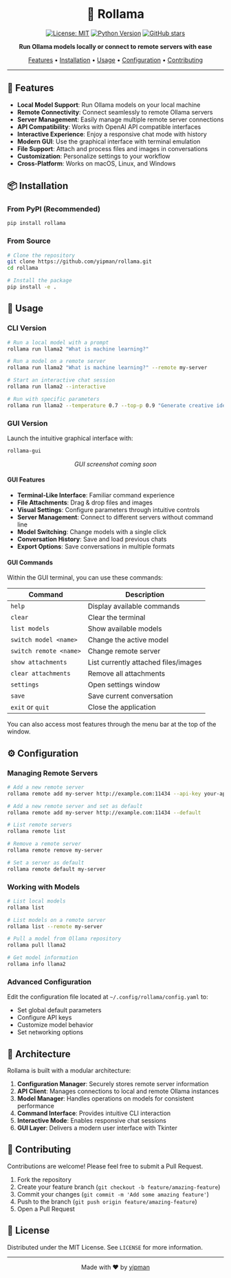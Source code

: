 <div align="center">

# 🦙 Rollama

[![License: MIT](https://img.shields.io/badge/License-MIT-yellow.svg)](https://opensource.org/licenses/MIT)
[![Python Version](https://img.shields.io/badge/python-3.8%2B-blue)](https://www.python.org/downloads/)
[![GitHub stars](https://img.shields.io/github/stars/yipman/rollama?style=social)](https://github.com/yipman/rollama/stargazers)

**Run Ollama models locally or connect to remote servers with ease**

[Features](#features) • 
[Installation](#installation) • 
[Usage](#usage) • 
[Configuration](#configuration) • 
[Contributing](#contributing)

</div>

---

## 🌟 Features

- **Local Model Support**: Run Ollama models on your local machine
- **Remote Connectivity**: Connect seamlessly to remote Ollama servers
- **Server Management**: Easily manage multiple remote server connections
- **API Compatibility**: Works with OpenAI API compatible interfaces
- **Interactive Experience**: Enjoy a responsive chat mode with history
- **Modern GUI**: Use the graphical interface with terminal emulation
- **File Support**: Attach and process files and images in conversations
- **Customization**: Personalize settings to your workflow
- **Cross-Platform**: Works on macOS, Linux, and Windows

## 📦 Installation

### From PyPI (Recommended)

```bash
pip install rollama
```

### From Source

```bash
# Clone the repository
git clone https://github.com/yipman/rollama.git
cd rollama

# Install the package
pip install -e .
```

## 🚀 Usage

### CLI Version

```bash
# Run a local model with a prompt
rollama run llama2 "What is machine learning?"

# Run a model on a remote server
rollama run llama2 "What is machine learning?" --remote my-server

# Start an interactive chat session
rollama run llama2 --interactive

# Run with specific parameters
rollama run llama2 --temperature 0.7 --top-p 0.9 "Generate creative ideas"
```

### GUI Version

Launch the intuitive graphical interface with:

```bash
rollama-gui
```

<div align="center">
<i>GUI screenshot coming soon</i>
</div>

#### GUI Features

- **Terminal-Like Interface**: Familiar command experience
- **File Attachments**: Drag & drop files and images
- **Visual Settings**: Configure parameters through intuitive controls
- **Server Management**: Connect to different servers without command line
- **Model Switching**: Change models with a single click
- **Conversation History**: Save and load previous chats
- **Export Options**: Save conversations in multiple formats

#### GUI Commands

Within the GUI terminal, you can use these commands:

Command | Description
------- | -----------
`help` | Display available commands
`clear` | Clear the terminal
`list models` | Show available models
`switch model <name>` | Change the active model
`switch remote <name>` | Change remote server
`show attachments` | List currently attached files/images
`clear attachments` | Remove all attachments
`settings` | Open settings window
`save` | Save current conversation
`exit` or `quit` | Close the application

You can also access most features through the menu bar at the top of the window.

## ⚙️ Configuration

### Managing Remote Servers

```bash
# Add a new remote server
rollama remote add my-server http://example.com:11434 --api-key your-api-key

# Add a new remote server and set as default
rollama remote add my-server http://example.com:11434 --default

# List remote servers
rollama remote list

# Remove a remote server
rollama remote remove my-server

# Set a server as default
rollama remote default my-server
```

### Working with Models

```bash
# List local models
rollama list

# List models on a remote server
rollama list --remote my-server

# Pull a model from Ollama repository
rollama pull llama2

# Get model information
rollama info llama2
```

### Advanced Configuration

Edit the configuration file located at `~/.config/rollama/config.yaml` to:
- Set global default parameters
- Configure API keys
- Customize model behavior
- Set networking options

## 🔧 Architecture

Rollama is built with a modular architecture:

1. **Configuration Manager**: Securely stores remote server information
2. **API Client**: Manages connections to local and remote Ollama instances
3. **Model Manager**: Handles operations on models for consistent performance
4. **Command Interface**: Provides intuitive CLI interaction
5. **Interactive Mode**: Enables responsive chat sessions
6. **GUI Layer**: Delivers a modern user interface with Tkinter

## 👥 Contributing

Contributions are welcome! Please feel free to submit a Pull Request.

1. Fork the repository
2. Create your feature branch (`git checkout -b feature/amazing-feature`)
3. Commit your changes (`git commit -m 'Add some amazing feature'`)
4. Push to the branch (`git push origin feature/amazing-feature`)
5. Open a Pull Request

## 📄 License

Distributed under the MIT License. See `LICENSE` for more information.

---

<div align="center">
Made with ❤️ by <a href="https://github.com/yipman">yipman</a>
</div>
